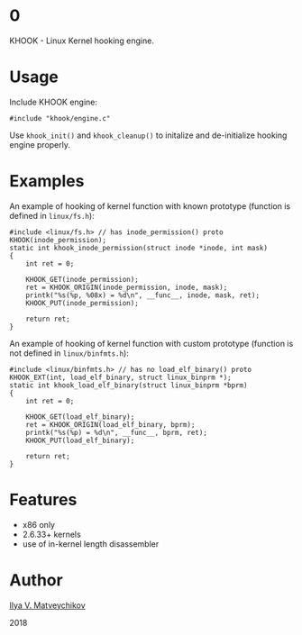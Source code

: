 # 0

KHOOK - Linux Kernel hooking engine.

# Usage

Include KHOOK engine:
~~~
#include "khook/engine.c"
~~~

Use `khook_init()` and `khook_cleanup()` to initalize and de-initialize hooking engine properly.

# Examples

An example of hooking of kernel function with known prototype (function is defined in `linux/fs.h`):
~~~
#include <linux/fs.h> // has inode_permission() proto
KHOOK(inode_permission);
static int khook_inode_permission(struct inode *inode, int mask)
{
	int ret = 0;

	KHOOK_GET(inode_permission);
	ret = KHOOK_ORIGIN(inode_permission, inode, mask);
	printk("%s(%p, %08x) = %d\n", __func__, inode, mask, ret);
	KHOOK_PUT(inode_permission);

	return ret;
}
~~~

An example of hooking of kernel function with custom prototype (function is not defined in `linux/binfmts.h`):
~~~
#include <linux/binfmts.h> // has no load_elf_binary() proto
KHOOK_EXT(int, load_elf_binary, struct linux_binprm *);
static int khook_load_elf_binary(struct linux_binprm *bprm)
{
	int ret = 0;

	KHOOK_GET(load_elf_binary);
	ret = KHOOK_ORIGIN(load_elf_binary, bprm);
	printk("%s(%p) = %d\n", __func__, bprm, ret);
	KHOOK_PUT(load_elf_binary);

	return ret;
}
~~~

# Features

- x86 only
- 2.6.33+ kernels
- use of in-kernel length disassembler

# Author

[Ilya V. Matveychikov](https://github.com/milabs)

2018

